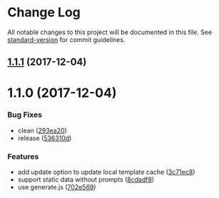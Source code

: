 # Change Log

All notable changes to this project will be documented in this file. See [standard-version](https://github.com/conventional-changelog/standard-version) for commit guidelines.

<a name="1.1.1"></a>
## [1.1.1](https://github.com/fireyy/yoyo/compare/v1.1.0...v1.1.1) (2017-12-04)



<a name="1.1.0"></a>
# 1.1.0 (2017-12-04)


### Bug Fixes

* clean ([293ea20](https://github.com/fireyy/yoyo/commit/293ea20))
* release ([536310d](https://github.com/fireyy/yoyo/commit/536310d))


### Features

* add update option to update local template cache ([3c71ec8](https://github.com/fireyy/yoyo/commit/3c71ec8))
* support static data without prompts ([8cdadf8](https://github.com/fireyy/yoyo/commit/8cdadf8))
* use generate.js ([702e569](https://github.com/fireyy/yoyo/commit/702e569))
